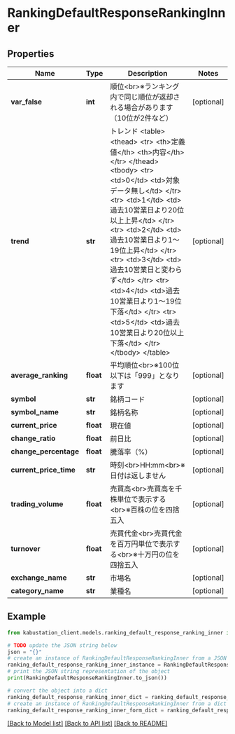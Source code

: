 # RankingDefaultResponseRankingInner


## Properties

Name | Type | Description | Notes
------------ | ------------- | ------------- | -------------
**var_false** | **int** | 順位&lt;br&gt;※ランキング内で同じ順位が返却される場合があります（10位が2件など） | [optional] 
**trend** | **str** | トレンド &lt;table&gt;     &lt;thead&gt;         &lt;tr&gt;             &lt;th&gt;定義値&lt;/th&gt;             &lt;th&gt;内容&lt;/th&gt;         &lt;/tr&gt;     &lt;/thead&gt;     &lt;tbody&gt;         &lt;tr&gt;             &lt;td&gt;0&lt;/td&gt;             &lt;td&gt;対象データ無し&lt;/td&gt;         &lt;/tr&gt;         &lt;tr&gt;             &lt;td&gt;1&lt;/td&gt;             &lt;td&gt;過去10営業日より20位以上上昇&lt;/td&gt;         &lt;/tr&gt;         &lt;tr&gt;             &lt;td&gt;2&lt;/td&gt;             &lt;td&gt;過去10営業日より1～19位上昇&lt;/td&gt;         &lt;/tr&gt;         &lt;tr&gt;             &lt;td&gt;3&lt;/td&gt;             &lt;td&gt;過去10営業日と変わらず&lt;/td&gt;         &lt;/tr&gt;         &lt;tr&gt;             &lt;td&gt;4&lt;/td&gt;             &lt;td&gt;過去10営業日より1～19位下落&lt;/td&gt;         &lt;/tr&gt;         &lt;tr&gt;             &lt;td&gt;5&lt;/td&gt;             &lt;td&gt;過去10営業日より20位以上下落&lt;/td&gt;         &lt;/tr&gt;     &lt;/tbody&gt; &lt;/table&gt; | [optional] 
**average_ranking** | **float** | 平均順位&lt;br&gt;※100位以下は「999」となります | [optional] 
**symbol** | **str** | 銘柄コード | [optional] 
**symbol_name** | **str** | 銘柄名称 | [optional] 
**current_price** | **float** | 現在値 | [optional] 
**change_ratio** | **float** | 前日比 | [optional] 
**change_percentage** | **float** | 騰落率（%） | [optional] 
**current_price_time** | **str** | 時刻&lt;br&gt;HH:mm&lt;br&gt;※日付は返しません | [optional] 
**trading_volume** | **float** | 売買高&lt;br&gt;売買高を千株単位で表示する&lt;br&gt;※百株の位を四捨五入 | [optional] 
**turnover** | **float** | 売買代金&lt;br&gt;売買代金を百万円単位で表示する&lt;br&gt;※十万円の位を四捨五入 | [optional] 
**exchange_name** | **str** | 市場名 | [optional] 
**category_name** | **str** | 業種名 | [optional] 

## Example

```python
from kabustation_client.models.ranking_default_response_ranking_inner import RankingDefaultResponseRankingInner

# TODO update the JSON string below
json = "{}"
# create an instance of RankingDefaultResponseRankingInner from a JSON string
ranking_default_response_ranking_inner_instance = RankingDefaultResponseRankingInner.from_json(json)
# print the JSON string representation of the object
print(RankingDefaultResponseRankingInner.to_json())

# convert the object into a dict
ranking_default_response_ranking_inner_dict = ranking_default_response_ranking_inner_instance.to_dict()
# create an instance of RankingDefaultResponseRankingInner from a dict
ranking_default_response_ranking_inner_form_dict = ranking_default_response_ranking_inner.from_dict(ranking_default_response_ranking_inner_dict)
```
[[Back to Model list]](../README.md#documentation-for-models) [[Back to API list]](../README.md#documentation-for-api-endpoints) [[Back to README]](../README.md)


